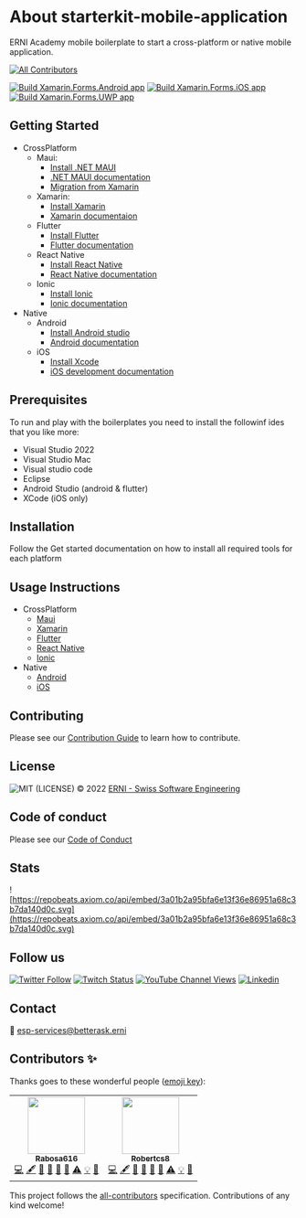 # About starterkit-mobile-application

ERNI Academy mobile boilerplate to start a cross-platform or native mobile application.
<!-- ALL-CONTRIBUTORS-BADGE:START - Do not remove or modify this section -->
[![All Contributors](https://img.shields.io/badge/all_contributors-2-orange.svg?style=flat-square)](#contributors)
<!-- ALL-CONTRIBUTORS-BADGE:END -->

[![Build Xamarin.Forms.Android app](https://github.com/ERNI-Academy/starterkit-mobile-application/actions/workflows/CI-Xamarin.Forms.Android.yml/badge.svg?branch=main)](https://github.com/ERNI-Academy/starterkit-mobile-application/actions/workflows/CI-Xamarin.Forms.Android.yml)
[![Build Xamarin.Forms.iOS app](https://github.com/ERNI-Academy/starterkit-mobile-application/actions/workflows/CI-Xamarin.Forms.iOS.yml/badge.svg?branch=main)](https://github.com/ERNI-Academy/starterkit-mobile-application/actions/workflows/CI-Xamarin.Forms.iOS.yml)
[![Build Xamarin.Forms.UWP app](https://github.com/ERNI-Academy/starterkit-mobile-application/actions/workflows/CI-Xamarin.Forms.UWP.yml/badge.svg?branch=main)](https://github.com/ERNI-Academy/starterkit-mobile-application/actions/workflows/CI-Xamarin.Forms.UWP.yml)

## Getting Started

* CrossPlatform
  * Maui:
    * [Install .NET MAUI](https://docs.microsoft.com/dotnet/maui/get-started/first-app?pivots=windows)
    * [.NET MAUI documentation](https://docs.microsoft.com/dotnet/maui)
    * [Migration from Xamarin](https://docs.microsoft.com/en-us/dotnet/maui/get-started/migrate)
  * Xamarin:
    * [Install Xamarin](https://docs.microsoft.com/en-us/xamarin/get-started/installation/?pivots=windows)
    * [Xamarin documentaion](https://docs.microsoft.com/en-us/xamarin/xamarin-forms/)
  * Flutter
    * [Install Flutter](https://docs.flutter.dev/get-started/install)
    * [Flutter documentation](https://docs.flutter.dev/)
  * React Native
    * [Install React Native](https://reactnative.dev/docs/environment-setup)
    * [React Native documentation](https://reactnative.dev/)
  * Ionic
    * [Install Ionic](https://ionicframework.com/docs/intro/cli)
    * [Ionic documentation](https://ionicframework.com/docs/)
* Native
  * Android
    * [Install Android studio](https://developer.android.com/studio)
    * [Android documentation](https://developer.android.com/)
  * iOS
    * [Install Xcode](https://developer.apple.com/xcode/)
    * [iOS development documentation](https://developer.apple.com/documentation/)

## Prerequisites

To run and play with the boilerplates you need to install the followinf ides that you like more:

* Visual Studio 2022
* Visual Studio Mac
* Visual studio code
* Eclipse
* Android Studio (android & flutter)
* XCode (iOS only)

## Installation

Follow the Get started documentation on how to install all required tools for each platform

## Usage Instructions

* CrossPlatform
  * [Maui](./docs/CrossPlatform/Maui/README.md)
  * [Xamarin](./docs/CrossPlatform/Xamarin/README.md)
  * [Flutter](./docs/CrossPlatform/flutter/README.md)
  * [React Native](./docs/CrossPlatform/reactnative/README.md)
  * [Ionic](./docs/CrossPlatform/ionic/README.md)
* Native
  * [Android](./docs/native/android/README.md)
  * [iOS](./docs/native/ios/README.md)

## Contributing

Please see our [Contribution Guide](CONTRIBUTING.md) to learn how to contribute.

## License

![MIT](https://img.shields.io/badge/License-MIT-blue.svg)
(LICENSE) © 2022 [ERNI - Swiss Software Engineering](https://www.betterask.erni)

## Code of conduct

Please see our [Code of Conduct](CODE_OF_CONDUCT.md)

## Stats

![https://repobeats.axiom.co/api/embed/3a01b2a95bfa6e13f36e86951a68c3b7da140d0c.svg](https://repobeats.axiom.co/api/embed/3a01b2a95bfa6e13f36e86951a68c3b7da140d0c.svg)

## Follow us

[![Twitter Follow](https://img.shields.io/twitter/follow/ERNI?style=social)](https://www.twitter.com/ERNI)
[![Twitch Status](https://img.shields.io/twitch/status/erni_academy?label=Twitch%20Erni%20Academy&style=social)](https://www.twitch.tv/erni_academy)
[![YouTube Channel Views](https://img.shields.io/youtube/channel/views/UCkdDcxjml85-Ydn7Dc577WQ?label=Youtube%20Erni%20Academy&style=social)](https://www.youtube.com/channel/UCkdDcxjml85-Ydn7Dc577WQ)
[![Linkedin](https://img.shields.io/badge/linkedin-31k-green?style=social&logo=Linkedin)](https://www.linkedin.com/company/erni)

## Contact

📧 esp-services@betterask.erni

## Contributors ✨

Thanks goes to these wonderful people ([emoji key](https://allcontributors.org/docs/en/emoji-key)):

<!-- ALL-CONTRIBUTORS-LIST:START - Do not remove or modify this section -->
<!-- prettier-ignore-start -->
<!-- markdownlint-disable -->
<table>
  <tr>
    <td align="center"><a href="https://github.com/Rabosa616"><img src="https://avatars.githubusercontent.com/u/12774781?v=4?s=100" width="100px;" alt=""/><br /><sub><b>Rabosa616</b></sub></a><br /><a href="https://github.com/ERNI-Academy/starterkit-mobile-application/commits?author=Rabosa616" title="Code">💻</a> <a href="#content-Rabosa616" title="Content">🖋</a> <a href="https://github.com/ERNI-Academy/starterkit-mobile-application/commits?author=Rabosa616" title="Documentation">📖</a> <a href="#design-Rabosa616" title="Design">🎨</a> <a href="#ideas-Rabosa616" title="Ideas, Planning, & Feedback">🤔</a> <a href="#maintenance-Rabosa616" title="Maintenance">🚧</a> <a href="https://github.com/ERNI-Academy/starterkit-mobile-application/commits?author=Rabosa616" title="Tests">⚠️</a> <a href="#example-Rabosa616" title="Examples">💡</a> <a href="https://github.com/ERNI-Academy/starterkit-mobile-application/pulls?q=is%3Apr+reviewed-by%3ARabosa616" title="Reviewed Pull Requests">👀</a></td>
    <td align="center"><a href="https://github.com/Robertcs8"><img src="https://avatars.githubusercontent.com/u/100421143?v=4?s=100" width="100px;" alt=""/><br /><sub><b>Robertcs8</b></sub></a><br /><a href="https://github.com/ERNI-Academy/starterkit-mobile-application/commits?author=Robertcs8" title="Code">💻</a> <a href="#content-Robertcs8" title="Content">🖋</a> <a href="https://github.com/ERNI-Academy/starterkit-mobile-application/commits?author=Robertcs8" title="Documentation">📖</a> <a href="#design-Robertcs8" title="Design">🎨</a> <a href="#ideas-Robertcs8" title="Ideas, Planning, & Feedback">🤔</a> <a href="#maintenance-Robertcs8" title="Maintenance">🚧</a> <a href="https://github.com/ERNI-Academy/starterkit-mobile-application/commits?author=Robertcs8" title="Tests">⚠️</a> <a href="#example-Robertcs8" title="Examples">💡</a> <a href="https://github.com/ERNI-Academy/starterkit-mobile-application/pulls?q=is%3Apr+reviewed-by%3ARobertcs8" title="Reviewed Pull Requests">👀</a></td>
  </tr>
</table>

<!-- markdownlint-restore -->
<!-- prettier-ignore-end -->

<!-- ALL-CONTRIBUTORS-LIST:END -->
This project follows the [all-contributors](https://github.com/all-contributors/all-contributors) specification. Contributions of any kind welcome!
